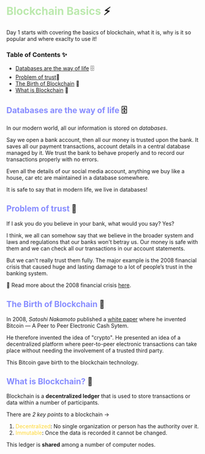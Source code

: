 # <span style="color: #bce9ae">Blockchain Basics</span> :zap:

Day 1 starts with covering the basics of blockchain, what it is, why is it so popular and where exaclty to use it!

### Table of Contents :sparkles:

- [Databases are the way of life](#databases-are-the-way-of-life-🗄️) 🗄️
- [Problem of trust](#problem-of-trust-🤔)🤔
- [The Birth of Blockchain](#the-birth-of-blockchain-📃) 📃
- [What is Blockchain](#what-is-blockchain-🔗) 🔗

## <span style="color:#878cff">Databases are the way of life</span> 🗄️

In our modern world, all our information is stored on _databases_.

Say we open a bank account, then all our money is trusted upon the bank. It saves all our payment transactions, account details in a central database managed by it. We trust the bank to behave properly and to record our transactions properly with no errors.

Even all the details of our social media account, anything we buy like a house, car etc are maintained in a database somewhere.

It is safe to say that in modern life, we live in databases!

## <span style="color:#878cff">Problem of trust</span> 🤔

If I ask you do you believe in your bank, what would you say? Yes?

I think, we all can somehow say that we believe in the broader system and laws and regulations that our banks won't betray us. Our money is safe with them and we can check all our transactions in our account statements.

But we can't really trust them fully. The major example is the 2008 financial crisis that caused huge and lasting damage to a lot of people’s trust in the banking system.

📎 Read more about the 2008 financial crisis [here](https://www.britannica.com/money/topic/financial-crisis-of-2007-2008).

## <span style="color:#878cff">The Birth of Blockchain</span> 📃

In 2008, _Satoshi Nakamoto_ published a [white paper](https://bitcoin.org/bitcoin.pdf) where he invented Bitcoin — A Peer to Peer Electronic Cash Sytem.

He therefore invented the idea of "crypto". He presented an idea of a decentralized platform where peer-to-peer electronic transactions can take place without needing the involvement of a trusted third party.

This Bitcoin gave birth to the blockchain technology.

## <span style="color:#878cff">What is Blockchain?</span> 🔗

Blockchain is a **decentralized ledger** that is used to store transactions or data within a number of participants.

There are _2 key points_ to a blockchain → <br/>

1. <span style="color: #ffd731">Decentralized</span>: No single organization or person has the authority over it.
2. <span style="color: #ffd731">Immutable</span>: Once the data is recorded it cannot be changed.

This ledger is **shared** among a number of computer nodes.
